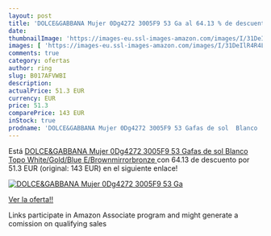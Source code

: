 ```yaml
---
layout: post
title: 'DOLCE&GABBANA Mujer 0Dg4272 3005F9 53 Ga al 64.13 % de descuento'
date: 
thumbnailImage: 'https://images-eu.ssl-images-amazon.com/images/I/31DeIlR4R4L._SL200_.jpg'
images: [ 'https://images-eu.ssl-images-amazon.com/images/I/31DeIlR4R4L._SL200_.jpg' ]
comments: true
category: ofertas
author: ring
slug: B017AFVWBI
description:
actualPrice: 51.3 EUR
currency: EUR
price: 51.3
comparePrice: 143 EUR
inStock: true
prodname: 'DOLCE&GABBANA Mujer 0Dg4272 3005F9 53 Gafas de sol  Blanco  Topo White/Gold/Blue E/Brownmirrorbronze '
---
```


Está [DOLCE&GABBANA Mujer 0Dg4272 3005F9 53 Gafas de sol  Blanco  Topo White/Gold/Blue E/Brownmirrorbronze ](https://www.amazon.es/dp/B017AFVWBI/?tag=tolees-21) con 64.13 de descuento por 51.3 EUR (original: 143 EUR) en el siguiente enlace!

[![DOLCE&GABBANA Mujer 0Dg4272 3005F9 53 Ga](https://images-eu.ssl-images-amazon.com/images/I/31DeIlR4R4L._SL200_.jpg)](https://www.amazon.es/dp/B017AFVWBI/?tag=tolees-21)

[Ver la oferta!!](https://www.amazon.es/dp/B017AFVWBI/?tag=tolees-21)

Links participate in Amazon Associate program and might generate a comission on qualifying sales



